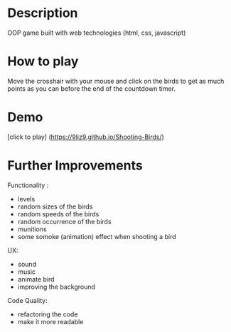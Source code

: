 # Description

OOP game built with web technologies (html, css, javascript)

# How to play

Move the crosshair with your mouse and click on the birds to get as much points as you can before the end of the countdown timer.

# Demo

[click to play] (https://9liz9.github.io/Shooting-Birds/)

# Further Improvements

Functionality : 

- levels
- random sizes of the birds
- random speeds of the birds
- random occurrence of the birds
- munitions
- some somoke (animation) effect when shooting a bird

UX: 

- sound
- music
- animate bird
- improving the background


Code Quality: 

- refactoring the code
- make it more readable

